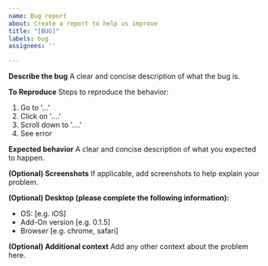 ```yaml
---
name: Bug report
about: Create a report to help us improve
title: "[BUG]"
labels: bug
assignees: ''

---
```


**Describe the bug**
A clear and concise description of what the bug is.

**To Reproduce**
Steps to reproduce the behavior:
1. Go to '...'
2. Click on '....'
3. Scroll down to '....'
4. See error

**Expected behavior**
A clear and concise description of what you expected to happen.

**(Optional) Screenshots**
If applicable, add screenshots to help explain your problem.

**(Optional) Desktop (please complete the following information):**
 - OS: [e.g. iOS]
 - Add-On version [e.g. 0.1.5]
 - Browser [e.g. chrome, safari]

**(Optional) Additional context**
Add any other context about the problem here.
